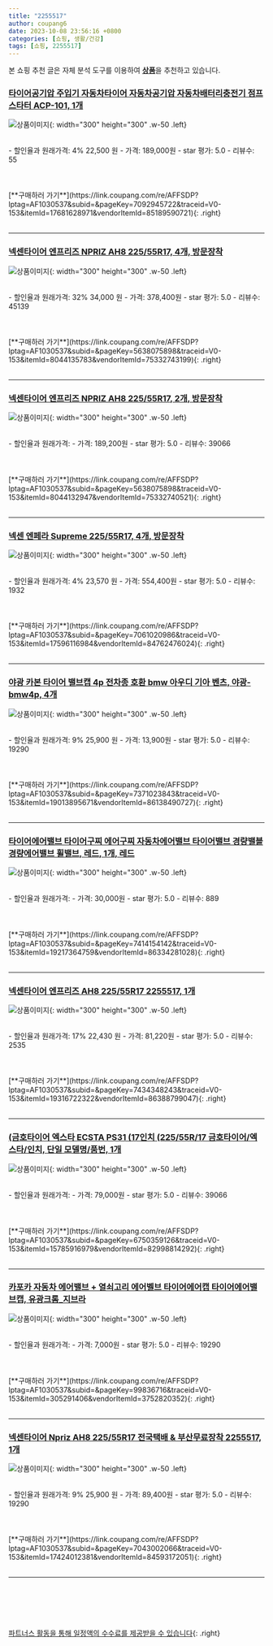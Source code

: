 ```yaml
---
title: "2255517"
author: coupang6
date: 2023-10-08 23:56:16 +0800
categories: [쇼핑, 생활/건강]
tags: [쇼핑, 2255517]
---
```


본 쇼핑 추천 글은 자체 분석 도구를 이용하여 [**상품**](https://link.coupang.com/a/bao1ui)을 추천하고 있습니다.

### [타이어공기압 주입기 자동차타이어 자동차공기압 자동차배터리충전기 점프스타터 ACP-101, 1개](https://link.coupang.com/re/AFFSDP?lptag=AF1030537&subid=&pageKey=7092945722&traceid=V0-153&itemId=17681628971&vendorItemId=85189590721)

![상품이미지](https://thumbnail8.coupangcdn.com/thumbnails/remote/230x230ex/image/vendor_inventory/1656/6d40b38d75eef3d01e0c46358cffcaa22fa356a472655115e06e1609a308.png){: width="300" height="300" .w-50 .left}


<br>
- 할인율과 원래가격: 4%  22,500   원
- 가격: 189,000원
- star 평가: 5.0
- 리뷰수: 55
<br>
<br>
<br>
<br>
[**구매하러 가기**](https://link.coupang.com/re/AFFSDP?lptag=AF1030537&subid=&pageKey=7092945722&traceid=V0-153&itemId=17681628971&vendorItemId=85189590721){: .right}
<br>
<br>

---

### [넥센타이어 엔프리즈 NPRIZ AH8 225/55R17, 4개, 방문장착](https://link.coupang.com/re/AFFSDP?lptag=AF1030537&subid=&pageKey=5638075898&traceid=V0-153&itemId=8044135783&vendorItemId=75332743199)

![상품이미지](https://thumbnail6.coupangcdn.com/thumbnails/remote/230x230ex/image/retail/images/338474920805129-76c8b113-9db9-40ed-86bb-70eacb209187.jpg){: width="300" height="300" .w-50 .left}


<br>
- 할인율과 원래가격: 32%  34,000   원
- 가격: 378,400원
- star 평가: 5.0
- 리뷰수: 45139
<br>
<br>
<br>
<br>
[**구매하러 가기**](https://link.coupang.com/re/AFFSDP?lptag=AF1030537&subid=&pageKey=5638075898&traceid=V0-153&itemId=8044135783&vendorItemId=75332743199){: .right}
<br>
<br>

---

### [넥센타이어 엔프리즈 NPRIZ AH8 225/55R17, 2개, 방문장착](https://link.coupang.com/re/AFFSDP?lptag=AF1030537&subid=&pageKey=5638075898&traceid=V0-153&itemId=8044132947&vendorItemId=75332740521)

![상품이미지](https://thumbnail8.coupangcdn.com/thumbnails/remote/230x230ex/image/retail/images/338436886782510-c0d05599-8e01-4d5f-b8c0-d0416c5e21c0.jpg){: width="300" height="300" .w-50 .left}


<br>
- 할인율과 원래가격: 
- 가격: 189,200원
- star 평가: 5.0
- 리뷰수: 39066
<br>
<br>
<br>
<br>
[**구매하러 가기**](https://link.coupang.com/re/AFFSDP?lptag=AF1030537&subid=&pageKey=5638075898&traceid=V0-153&itemId=8044132947&vendorItemId=75332740521){: .right}
<br>
<br>

---

### [넥센 엔페라 Supreme 225/55R17, 4개, 방문장착](https://link.coupang.com/re/AFFSDP?lptag=AF1030537&subid=&pageKey=7061020986&traceid=V0-153&itemId=17596116984&vendorItemId=84762476024)

![상품이미지](https://thumbnail10.coupangcdn.com/thumbnails/remote/230x230ex/image/retail/images/9108131618027297-392bac9e-75ee-4db4-94c9-ed71ee70a570.jpg){: width="300" height="300" .w-50 .left}


<br>
- 할인율과 원래가격: 4%  23,570   원
- 가격: 554,400원
- star 평가: 5.0
- 리뷰수: 1932
<br>
<br>
<br>
<br>
[**구매하러 가기**](https://link.coupang.com/re/AFFSDP?lptag=AF1030537&subid=&pageKey=7061020986&traceid=V0-153&itemId=17596116984&vendorItemId=84762476024){: .right}
<br>
<br>

---

### [야광 카본 타이어 밸브캡 4p 전차종 호환 bmw 아우디 기아 벤츠, 야광-bmw4p, 4개](https://link.coupang.com/re/AFFSDP?lptag=AF1030537&subid=&pageKey=7371023843&traceid=V0-153&itemId=19013895671&vendorItemId=86138490727)

![상품이미지](https://thumbnail7.coupangcdn.com/thumbnails/remote/230x230ex/image/vendor_inventory/8d66/e06f4975afe1ada2a1e1ab7ec69398e833e25f4c5d8c17823cfee2680e1b.jpg){: width="300" height="300" .w-50 .left}


<br>
- 할인율과 원래가격: 9%  25,900   원
- 가격: 13,900원
- star 평가: 5.0
- 리뷰수: 19290
<br>
<br>
<br>
<br>
[**구매하러 가기**](https://link.coupang.com/re/AFFSDP?lptag=AF1030537&subid=&pageKey=7371023843&traceid=V0-153&itemId=19013895671&vendorItemId=86138490727){: .right}
<br>
<br>

---

### [타이어에어밸브 타이어구찌 에어구찌 자동차에어밸브 타이어밸브 경량밸블 경량에어밸브 휠밸브, 레드, 1개, 레드](https://link.coupang.com/re/AFFSDP?lptag=AF1030537&subid=&pageKey=7414154142&traceid=V0-153&itemId=19217364759&vendorItemId=86334281028)

![상품이미지](https://thumbnail6.coupangcdn.com/thumbnails/remote/230x230ex/image/vendor_inventory/a5f1/ba52286947337f1f64b7f33c7af8ed241bb86c9e701475d8068bb4651390.jpg){: width="300" height="300" .w-50 .left}


<br>
- 할인율과 원래가격: 
- 가격: 30,000원
- star 평가: 5.0
- 리뷰수: 889
<br>
<br>
<br>
<br>
[**구매하러 가기**](https://link.coupang.com/re/AFFSDP?lptag=AF1030537&subid=&pageKey=7414154142&traceid=V0-153&itemId=19217364759&vendorItemId=86334281028){: .right}
<br>
<br>

---

### [넥센타이어 엔프리즈 AH8 225/55R17 2255517, 1개](https://link.coupang.com/re/AFFSDP?lptag=AF1030537&subid=&pageKey=7434348243&traceid=V0-153&itemId=19316722322&vendorItemId=86388799047)

![상품이미지](https://thumbnail10.coupangcdn.com/thumbnails/remote/230x230ex/image/vendor_inventory/7619/360549e939725055b4b2b3127ee8b4231aa012a817c5a060aad054386f06.jpg){: width="300" height="300" .w-50 .left}


<br>
- 할인율과 원래가격: 17%  22,430   원
- 가격: 81,220원
- star 평가: 5.0
- 리뷰수: 2535
<br>
<br>
<br>
<br>
[**구매하러 가기**](https://link.coupang.com/re/AFFSDP?lptag=AF1030537&subid=&pageKey=7434348243&traceid=V0-153&itemId=19316722322&vendorItemId=86388799047){: .right}
<br>
<br>

---

### [(금호타이어 엑스타 ECSTA PS31 (17인치 (225/55R/17 금호타이어/엑스타/인치, 단일 모델명/품번, 1개](https://link.coupang.com/re/AFFSDP?lptag=AF1030537&subid=&pageKey=6750359126&traceid=V0-153&itemId=15785916979&vendorItemId=82998814292)

![상품이미지](https://thumbnail9.coupangcdn.com/thumbnails/remote/230x230ex/image/vendor_inventory/353d/96e7b7a889d330bdc3b9726dd270a55159cfd58cc9e5330a4a5560b8f745.jpeg){: width="300" height="300" .w-50 .left}


<br>
- 할인율과 원래가격: 
- 가격: 79,000원
- star 평가: 5.0
- 리뷰수: 39066
<br>
<br>
<br>
<br>
[**구매하러 가기**](https://link.coupang.com/re/AFFSDP?lptag=AF1030537&subid=&pageKey=6750359126&traceid=V0-153&itemId=15785916979&vendorItemId=82998814292){: .right}
<br>
<br>

---

### [카포카 자동차 에어밸브 + 열쇠고리 에어벨브 타이어에어캡 타이어에어밸브캡, 유광크롬_지브라](https://link.coupang.com/re/AFFSDP?lptag=AF1030537&subid=&pageKey=99836716&traceid=V0-153&itemId=305291406&vendorItemId=3752820352)

![상품이미지](https://thumbnail10.coupangcdn.com/thumbnails/remote/230x230ex/image/vendor_inventory/images/2018/06/13/11/2/3f74ab15-8720-43f3-897d-085f57a5ec85.jpg){: width="300" height="300" .w-50 .left}


<br>
- 할인율과 원래가격: 
- 가격: 7,000원
- star 평가: 5.0
- 리뷰수: 19290
<br>
<br>
<br>
<br>
[**구매하러 가기**](https://link.coupang.com/re/AFFSDP?lptag=AF1030537&subid=&pageKey=99836716&traceid=V0-153&itemId=305291406&vendorItemId=3752820352){: .right}
<br>
<br>

---

### [넥센타이어 Npriz AH8 225/55R17 전국택배 & 부산무료장착 2255517, 1개](https://link.coupang.com/re/AFFSDP?lptag=AF1030537&subid=&pageKey=7043002066&traceid=V0-153&itemId=17424012381&vendorItemId=84593172051)

![상품이미지](https://thumbnail9.coupangcdn.com/thumbnails/remote/230x230ex/image/vendor_inventory/e0a3/e36d22851b6c3dee1792c6b2662e5dc86fef15182fc7fadd985e82829224.png){: width="300" height="300" .w-50 .left}


<br>
- 할인율과 원래가격: 9%  25,900   원
- 가격: 89,400원
- star 평가: 5.0
- 리뷰수: 19290
<br>
<br>
<br>
<br>
[**구매하러 가기**](https://link.coupang.com/re/AFFSDP?lptag=AF1030537&subid=&pageKey=7043002066&traceid=V0-153&itemId=17424012381&vendorItemId=84593172051){: .right}
<br>
<br>

---
<br><br><br><br><br> [파트너스 활동을 통해 일정액의 수수료를 제공받을 수 있습니다](https://link.coupang.com/a/bao1ui){: .right}
